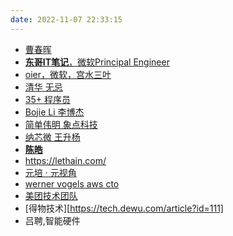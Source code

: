 ```yaml
---
date: 2022-11-07 22:33:15
---
```


- [曹春晖](https://xargin.com/)
- [**东哥IT笔记**，微软Principal Engineer](https://donggeitnote.com/)
- [oier，微软，宫水三叶](https://leetcode.cn/u/ac_oier/)
- [清华 无忌](https://jincheng9.github.io/)
- [35+ 程序员](https://coderscat.com/,https://catcoding.me/,https://coderscat.com)
- [Bojie Li 李博杰](https://ring0.me/) 
- [简单伟明 象点科技](https://www.pixdot.cn/)
- [纳芯微 王升杨](https://www.novosns.com/)
- [**陈皓**](https://coolshell.cn)
- https://lethain.com/
- [元培 · 元视角](https://blog.yuanpei.me/)
- [werner vogels aws cto](https://www.allthingsdistributed.com/)
- [美团技术团队](https://tech.meituan.com/)
- [得物技术][https://tech.dewu.com/article?id=111]
- 吕聘,智能硬件

